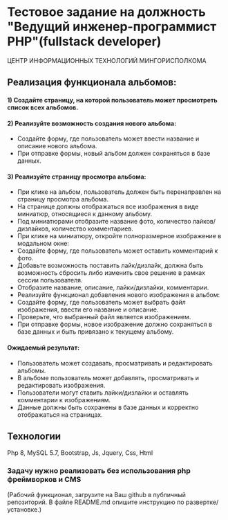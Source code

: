 # Тестовое задание на должность "Ведущий инженер-программист PHP"(fullstack developer)
ЦЕНТР ИНФОРМАЦИОННЫХ ТЕХНОЛОГИЙ МИНГОРИСПОЛКОМА

## Реализация функционала альбомов:

#### 1) Создайте страницу, на которой пользователь может просмотреть список всех альбомов.

#### 2) Реализуйте возможность создания нового альбома:
- Создайте форму, где пользователь может ввести название и описание нового альбома.
- При отправке формы, новый альбом должен сохраняться в базе данных.

#### 3) Реализуйте страницу просмотра альбома:
- При клике на альбом, пользователь должен быть перенаправлен на страницу просмотра альбома.
- На странице должны отображаться все изображения в виде миниатюр, относящиеся к данному альбому.
- Под миниатюрами отобразите название фото, количество лайков/дизлайков, количество комментариев.
- При клике на миниатюру, откройте полноразмерное изображение в модальном окне:
- Создайте форму, где пользователь может оставить комментарий к фото.
- Добавьте возможность поставить лайк/дизлайк, должна быть возможность сбросить либо изменить свое решение в рамках сессии пользователя.
- Отобразите название, описание, лайки/дизлайки, комментарии.
- Реализуйте функционал добавления нового изображения в альбом:
- Создайте форму, где пользователь может выбрать файл изображения, ввести его название и описание.
- Проверьте, что выбранный файл является изображением.
- При отправке формы, новое изображение должно сохраняться в базе данных и быть привязано к текущему альбому.
  
#### Ожидаемый результат:
- Пользователь может создавать, просматривать и редактировать альбомы.
- В альбоме пользователь может добавлять, просматривать и редактировать изображения.
- Пользователи могут ставить лайки/дизлайки и оставлять комментарии к изображениям.
- Данные должны быть сохранены в базе данных и корректно отображаться на страницах.

## Технологии
Php 8, MySQL 5.7, Bootstrap, Js, Jquery, Css, Html

### Задачу нужно реализовать без использования php фреймворков и CMS

(Рабочий функционал, загрузите на Ваш github в публичный репозиторий.
В файле README.md опишите инструкцию по развертке/установке.)